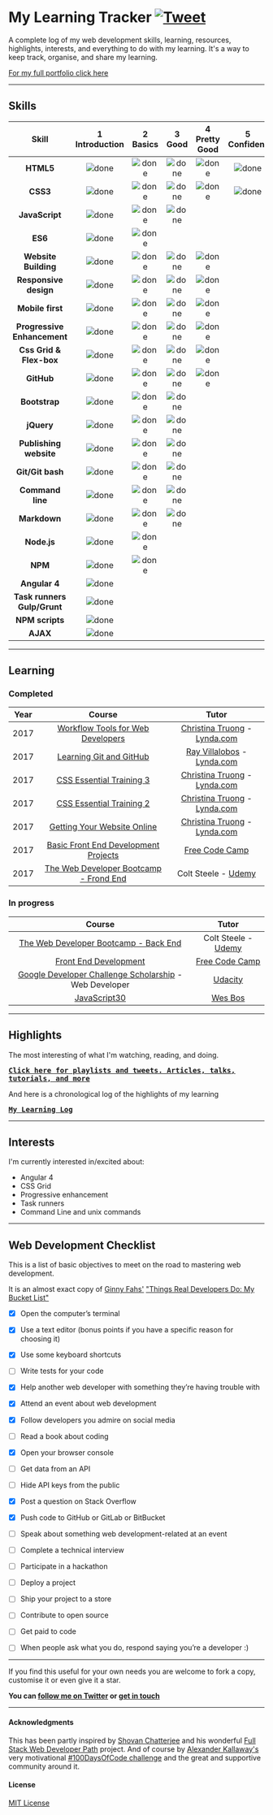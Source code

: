 # My Learning Tracker [![Tweet](https://img.shields.io/twitter/url/http/shields.io.svg?style=social)](https://twitter.com/intent/tweet?text=Web%20Dev%20learning%20tracker%20&url=https://github.com/Syknapse/My-Learning-Tracker&via=syknapse&hashtags=100DaysofCode)

A complete log of my web development skills, learning, resources, highlights, interests, and everything to do with my learning. It's a way to keep track, organise, and share my learning.

[For my full portfolio click here](https://syknapse.github.io/Syk-Houdeib/)

----

## Skills

[done]: https://user-images.githubusercontent.com/29199184/32275438-8385f5c0-bf0b-11e7-9406-42265f71e2bd.png

|Skill| 1<br>Introduction | 2<br>Basics | 3<br>Good | 4<br>Pretty Good | 5<br>Confident | 6<br>Awesome |
|:--------:|:---:|:---:|:---:|:---:|:---:|:---:|
|**HTML5**| ![done][done] | ![done][done] | ![done][done] | ![done][done] |![done][done] | |
|**CSS3**| ![done][done] | ![done][done] | ![done][done] | ![done][done] |![done][done] | |
|**JavaScript**| ![done][done] | ![done][done] | ![done][done] |  |  | |
|**ES6**| ![done][done] | ![done][done] |  |  |  | |
|**Website Building**| ![done][done] | ![done][done] | ![done][done] | ![done][done] |  | |
|**Responsive design**| ![done][done] | ![done][done] | ![done][done] | ![done][done] |  | |
|**Mobile first**| ![done][done] | ![done][done] | ![done][done] | ![done][done] |  | |
|**Progressive Enhancement**| ![done][done] | ![done][done] | ![done][done] | ![done][done] |  | |
|**Css Grid & Flex-box**| ![done][done] | ![done][done] | ![done][done] | ![done][done] |  | |
|**GitHub**| ![done][done] | ![done][done] | ![done][done] | ![done][done] |  | |
|**Bootstrap**| ![done][done] | ![done][done] | ![done][done] |  |  | |
|**jQuery**| ![done][done] | ![done][done] | ![done][done] |  |  | |
|**Publishing website**| ![done][done] | ![done][done] | ![done][done] |  |  | |
|**Git/Git bash**| ![done][done] | ![done][done] | ![done][done] |  |  | |
|**Command line**| ![done][done] | ![done][done] | ![done][done] |  |  | |
|**Markdown**| ![done][done] | ![done][done] | ![done][done] |  |  | |
|**Node.js**| ![done][done] | ![done][done] |  |  |  | |
|**NPM**| ![done][done] | ![done][done] |  |  |  | |
|**Angular 4**| ![done][done] |  |  |  |  | |
|**Task runners Gulp/Grunt**| ![done][done] |  |  |  |  | |
|**NPM scripts**| ![done][done] |  |  |  |  |  |
|**AJAX**| ![done][done] |  |  |  |  | . |


---

## Learning

### Completed

|Year|Course|Tutor|
|:---:|:---:|:---:|
|2017|[Workflow Tools for Web Developers](https://www.lynda.com/Web-Design-tutorials/Workflow-Tools-Web-Development/533305-2.html)|[Christina Truong](https://twitter.com/christinatruong) - [Lynda.com](https://www.lynda.com/)|
|2017|[Learning Git and GitHub](https://www.lynda.com/Git-tutorials/Up-Running-Git-GitHub/409275-2.html)|[Ray Villalobos](https://twitter.com/planetoftheweb) - [Lynda.com](https://www.lynda.com/)|
|2017|[CSS Essential Training 3](https://www.lynda.com/CSS-tutorials/CSS-Essential-Training-3/609030-2.html)|[Christina Truong](https://twitter.com/christinatruong) - [Lynda.com](https://www.lynda.com/)|
|2017|[CSS Essential Training 2](https://www.lynda.com/CSS-tutorials/CSS-Essential-Training-2/569189-2.html)|[Christina Truong](https://twitter.com/christinatruong) - [Lynda.com](https://www.lynda.com/)|
|2017|[Getting Your Website Online](https://www.lynda.com/Web-Development-tutorials/Getting-Your-Website-Online/609031-2.html)|[Christina Truong](https://twitter.com/christinatruong) - [Lynda.com](https://www.lynda.com/)|
|2017|[Basic Front End Development Projects](https://www.freecodecamp.org/syknapse)|[Free Code Camp](https://www.freecodecamp.org)|
|2017|[The Web Developer Bootcamp - Frond End](https://www.udemy.com/the-web-developer-bootcamp)| Colt Steele - [Udemy](https://www.udemy.com)|

### In progress

|Course|Tutor|
|:---:|:---:|
|[The Web Developer Bootcamp - Back End](https://www.udemy.com/the-web-developer-bootcamp)| Colt Steele - [Udemy](https://www.udemy.com)|
|[Front End Development](https://www.freecodecamp.org/syknapse)|[Free Code Camp](https://www.freecodecamp.org)|
|[Google Developer Challenge Scholarship](https://www.udacity.com/google-scholarships) - Web Developer|[Udacity](https://www.udacity.com)|
|[JavaScript30](https://javascript30.com/)|[Wes Bos](https://twitter.com/wesbos)|


---

## Highlights

The most interesting of what I'm watching, reading, and doing.

<kbd> [**Click here for playlists and tweets. Articles, talks, tutorials, and more**](https://syknapse.github.io/My-Learning-Tracker/) </kbd>

And here is a chronological log of the highlights of my learning

<kbd> [**My Learning Log**](https://github.com/Syknapse/My-Learning-Tracker/blob/master/log.md
) </kbd>

---

## Interests

I'm currently interested in/excited about:

+ Angular 4
+ CSS Grid
+ Progressive enhancement
+ Task runners
+ Command Line and unix commands



-----

## Web Development Checklist

This is a list of basic objectives to meet on the road to mastering web development.

It is an almost exact copy of [Ginny Fahs'](https://twitter.com/ginnyfahs) ["Things Real Developers Do: My Bucket List"](https://blog.prototypr.io/wondering-if-youre-a-real-developer-yet-try-making-a-bucket-list-281275482155) 


* [x] Open the computer’s terminal
* [x] Use a text editor (bonus points if you have a specific reason for choosing it)
* [x] Use some keyboard shortcuts
* [ ] Write tests for your code
* [x] Help another web developer with something they’re having trouble with
* [x] Attend an event about web development
* [x] Follow developers you admire on social media
* [ ] Read a book about coding
* [x] Open your browser console
* [ ] Get data from an API
* [ ] Hide API keys from the public
* [x] Post a question on Stack Overflow
* [x] Push code to GitHub or GitLab or BitBucket
* [ ] Speak about something web development-related at an event
* [ ] Complete a technical interview
* [ ] Participate in a hackathon
* [ ] Deploy a project
* [ ] Ship your project to a store
* [ ] Contribute to open source
* [ ] Get paid to code
* [ ] When people ask what you do, respond saying you’re a developer :)


---

If you find this useful for your own needs you are welcome to fork a copy, customise it or even give it a star. 

**You can [follow me on Twitter](https://twitter.com/Syknapse) or [get in touch](https://syknapse.github.io/Syk-Houdeib/#contact)**

---

#### Acknowledgments 

This has been partly inspired by [Shovan Chatterjee](https://twitter.com/shovan_ch) and his wonderful [Full Stack Web Developer Path](https://github.com/shovanch/fullstack-web-developer-path) project. And of course by [Alexander Kallaway's](https://twitter.com/ka11away) very motivational [#100DaysOfCode challenge](https://github.com/Kallaway/100-days-of-code) and the great and supportive community around it. 

#### License 

[MIT License](https://github.com/Syknapse/My-Learning-Tracker/blob/master/LICENSE)


